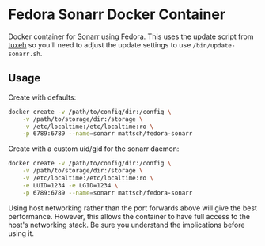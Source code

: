# Fedora Sonarr Docker Container

Docker container for [Sonarr](https://sonarr.tv/) using Fedora.
This uses the update script from [tuxeh](https://github.com/tuxeh/docker-sonarr)
so you'll need to adjust the update settings to use `/bin/update-sonarr.sh`.

## Usage

Create with defaults:

```bash
docker create -v /path/to/config/dir:/config \
    -v /path/to/storage/dir:/storage \
    -v /etc/localtime:/etc/localtime:ro \
    -p 6789:6789 --name=sonarr mattsch/fedora-sonarr
```

Create with a custom uid/gid for the sonarr daemon:

```bash
docker create -v /path/to/config/dir:/config \
    -v /path/to/storage/dir:/storage \
    -v /etc/localtime:/etc/localtime:ro \
    -e LUID=1234 -e LGID=1234 \
    -p 6789:6789 --name=sonarr mattsch/fedora-sonarr
```

Using host networking rather than the port forwards above will give the best
performance.  However, this allows the container to have full access to the
host's networking stack.  Be sure you understand the implications before using
it.

